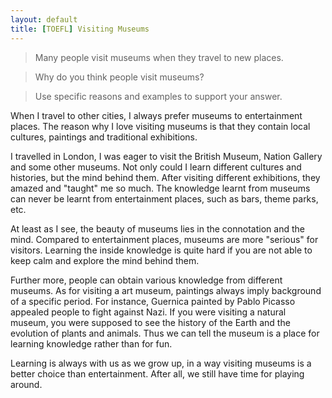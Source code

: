 ```yaml
---
layout: default
title: [TOEFL] Visiting Museums
---
```


> Many people visit museums when they travel to new places.

> Why do you think people visit museums? 
 
> Use specific reasons and examples to support your answer.

When I travel to other cities, I always prefer museums to entertainment places. The reason why I love visiting museums is that they contain local cultures, paintings and traditional exhibitions.

I travelled in London, I was eager to visit the British Museum, Nation Gallery and some other museums. Not only could I learn different cultures and histories, but the mind behind them. After visiting different exhibitions, they amazed and "taught" me so much. The knowledge learnt from museums can never be learnt from entertainment places, such as bars, theme parks, etc.

At least as I see, the beauty of museums lies in the connotation and the mind. Compared to entertainment places, museums are more "serious" for visitors. Learning the inside knowledge is quite hard if you are not able to keep calm and explore the mind behind them.

Further more, people can obtain various knowledge from different museums. As for visiting a art museum, paintings always imply background of a specific period. For instance, Guernica painted by Pablo Picasso appealed people to fight against Nazi. If you were visiting a natural museum, you were supposed to see the history of the Earth and the evolution of plants and animals. Thus we can tell the museum is a place for learning knowledge rather than for fun.

Learning is always with us as we grow up, in a way visiting museums is a better choice than entertainment. After all, we still have time for playing around.